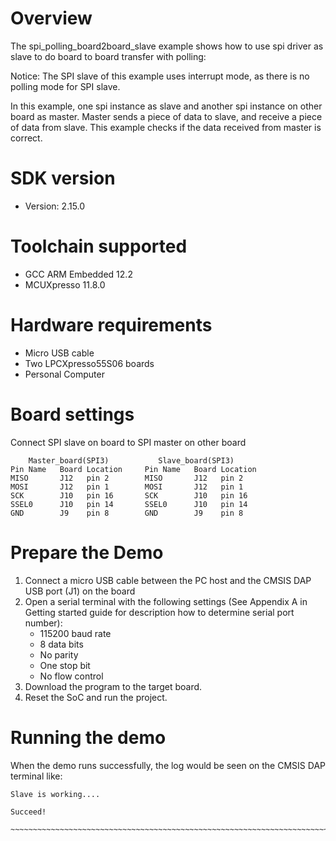 Overview
========
The spi_polling_board2board_slave example shows how to use spi driver as slave to do board to board transfer with
polling:

Notice: The SPI slave of this example uses interrupt mode, as there is no polling mode for SPI slave.

In this example, one spi instance as slave and another spi instance on other board as master. Master sends a piece of
data to slave, and receive a piece of data from slave. This example checks if the data received from master is correct.

SDK version
===========
- Version: 2.15.0

Toolchain supported
===================
- GCC ARM Embedded  12.2
- MCUXpresso  11.8.0

Hardware requirements
=====================
- Micro USB cable
- Two LPCXpresso55S06 boards
- Personal Computer

Board settings
==============
Connect SPI slave on board to SPI master on other board
~~~~~~~~~~~~~~~~~~~~~~~~~~~~~~~~~~~~~~~~~~~~~~~~~~~~~~
    Master_board(SPI3)           Slave_board(SPI3)                          
Pin Name   Board Location     Pin Name   Board Location                     
MISO       J12   pin 2        MISO       J12   pin 2
MOSI       J12   pin 1        MOSI       J12   pin 1
SCK        J10   pin 16       SCK        J10   pin 16
SSEL0      J10   pin 14       SSEL0      J10   pin 14
GND        J9    pin 8        GND        J9    pin 8
~~~~~~~~~~~~~~~~~~~~~~~~~~~~~~~~~~~~~~~~~~~~~~~~~~~~~~
    
Prepare the Demo
================
1.  Connect a micro USB cable between the PC host and the CMSIS DAP USB port (J1) on the board
2.  Open a serial terminal with the following settings (See Appendix A in Getting started guide for description how to determine serial port number):
    - 115200 baud rate
    - 8 data bits
    - No parity
    - One stop bit
    - No flow control
3.  Download the program to the target board.
4.  Reset the SoC and run the project.

Running the demo
================
When the demo runs successfully, the log would be seen on the CMSIS DAP terminal like:

~~~~~~~~~~~~~~~~~~~~~~~~~~~~~~~~~~~~~~~~~~~~~~~~~~~~~~~~~~~~~~~~~~~~~~~~~~~~~~~~~~~
Slave is working....

Succeed!
​~~~~~~~~~~~~~~~~~~~~~~~~~~~~~~~~~~~~~~~~~~~~~~~~~~~~~~~~~~~~~~~~~~~~~~~~~~~~~~~~~~~~~

~~~~~~~~~~~~~~~~~~~~~~~~~~~~~~~~~~~~~~~~~~~~~~~~~~~~~~~~~~~~~~~~~~~~~~~~~~~~~~~~~~~
